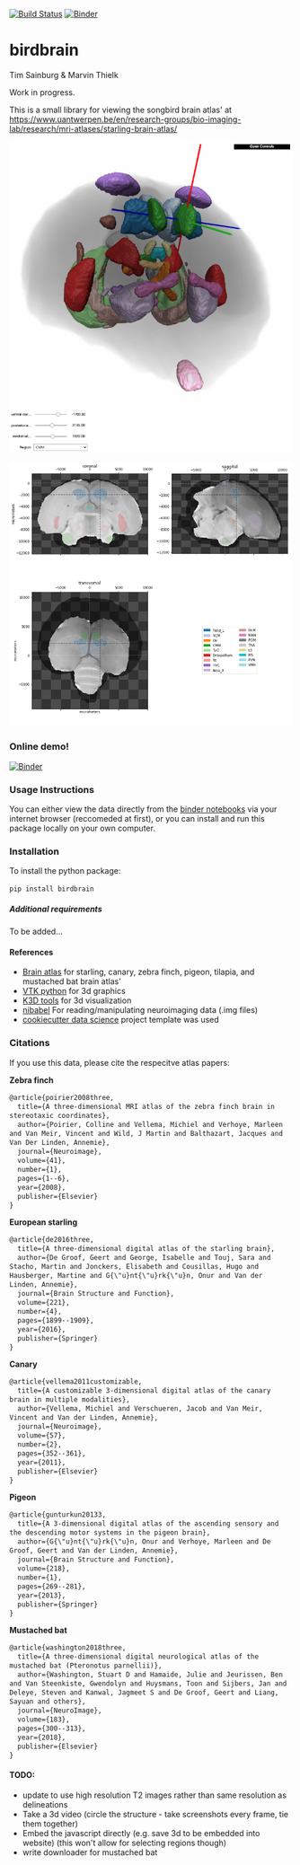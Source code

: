 [![Build Status](https://travis-ci.org/timsainb/birdbrain.svg?branch=master)](https://travis-ci.org/timsainb/birdbrain)
[![Binder](https://mybinder.org/badge_logo.svg)](https://mybinder.org/v2/gh/timsainb/birdbrain/master?filepath=Index.ipynb)


birdbrain
==============================

Tim Sainburg & Marvin Thielk

Work in progress.

This is a small library for viewing the songbird brain atlas' at https://www.uantwerpen.be/en/research-groups/bio-imaging-lab/research/mri-atlases/starling-brain-atlas/

![screenshot](assets/img/3d_screenshot.png)

![field_l](assets/img/field_l.png)

### Online demo!
[![Binder](https://mybinder.org/badge_logo.svg)](https://mybinder.org/v2/gh/timsainb/birdbrain/master?filepath=Index.ipynb)

### Usage Instructions
You can either view the data directly from the [binder notebooks](https://mybinder.org/v2/gh/timsainb/birdbrain/master?filepath=Index.ipynb) via your internet browser (reccomeded at first), or you can install and run this package locally on your own computer. 

### Installation
To install the python package:

`pip install birdbrain`

##### Additional requirements
To be added...


#### References
- [Brain atlas](https://www.uantwerpen.be/en/research-groups/bio-imaging-lab/research/mri-atlases/starling-brain-atlas/) for starling, canary, zebra finch, pigeon, tilapia, and mustached bat brain atlas'
- [VTK python](https://pypi.org/project/vtk/) for 3d graphics 
- [K3D tools](https://github.com/K3D-tools/K3D-jupyter) for 3d visualization
- [nibabel](http://nipy.org/nibabel/) For reading/manipulating neuroimaging data (.img files)
- [cookiecutter data science](https://drivendata.github.io/cookiecutter-data-science/) project template was used

### Citations

If you use this data, please cite the respecitve atlas papers:

**Zebra finch**

```
@article{poirier2008three,
  title={A three-dimensional MRI atlas of the zebra finch brain in stereotaxic coordinates},
  author={Poirier, Colline and Vellema, Michiel and Verhoye, Marleen and Van Meir, Vincent and Wild, J Martin and Balthazart, Jacques and Van Der Linden, Annemie},
  journal={Neuroimage},
  volume={41},
  number={1},
  pages={1--6},
  year={2008},
  publisher={Elsevier}
}
```

**European starling**

```
@article{de2016three,
  title={A three-dimensional digital atlas of the starling brain},
  author={De Groof, Geert and George, Isabelle and Touj, Sara and Stacho, Martin and Jonckers, Elisabeth and Cousillas, Hugo and Hausberger, Martine and G{\"u}nt{\"u}rk{\"u}n, Onur and Van der Linden, Annemie},
  journal={Brain Structure and Function},
  volume={221},
  number={4},
  pages={1899--1909},
  year={2016},
  publisher={Springer}
}
```


**Canary**

```
@article{vellema2011customizable,
  title={A customizable 3-dimensional digital atlas of the canary brain in multiple modalities},
  author={Vellema, Michiel and Verschueren, Jacob and Van Meir, Vincent and Van der Linden, Annemie},
  journal={Neuroimage},
  volume={57},
  number={2},
  pages={352--361},
  year={2011},
  publisher={Elsevier}
}

```

**Pigeon**

```
@article{gunturkun20133,
  title={A 3-dimensional digital atlas of the ascending sensory and the descending motor systems in the pigeon brain},
  author={G{\"u}nt{\"u}rk{\"u}n, Onur and Verhoye, Marleen and De Groof, Geert and Van der Linden, Annemie},
  journal={Brain Structure and Function},
  volume={218},
  number={1},
  pages={269--281},
  year={2013},
  publisher={Springer}
}

```

**Mustached bat**

```
@article{washington2018three,
  title={A three-dimensional digital neurological atlas of the mustached bat (Pteronotus parnellii)},
  author={Washington, Stuart D and Hamaide, Julie and Jeurissen, Ben and Van Steenkiste, Gwendolyn and Huysmans, Toon and Sijbers, Jan and Deleye, Steven and Kanwal, Jagmeet S and De Groof, Geert and Liang, Sayuan and others},
  journal={NeuroImage},
  volume={183},
  pages={300--313},
  year={2018},
  publisher={Elsevier}
}

```


#### TODO:
  - update to use high resolution T2 images rather than same resolution as delineations
  - Take a 3d video (circle the structure - take screenshots every frame, tie them together)
  - Embed the javascript directly (e.g. save 3d to be embedded into website) (this won't allow for selecting regions though)
  - write downloader for mustached bat
  
